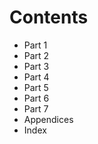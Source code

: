 Contents
========

- Part 1
- Part 2
- Part 3
- Part 4
- Part 5
- Part 6
- Part 7
- Appendices
- Index
